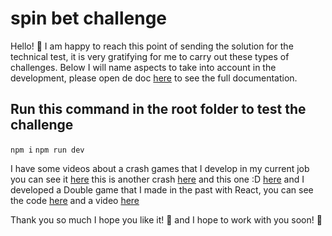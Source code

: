 # spin bet challenge
Hello! 👋 I am happy to reach this point of sending the solution for the technical test, it is very gratifying for me to carry out these types of challenges. Below I will name aspects to take into account in the development, please open de doc [here](https://docs.google.com/document/d/1Bt8pIaApsWIXJy1SHdZz0382mBX8Cb_zE0jZTbrb48Y/edit?usp=sharing) to see the full documentation.

## Run this command in the root folder to test the challenge
```npm i```
```npm run dev```


I have some videos about a crash games that I develop in my current job you can see it [here](https://drive.google.com/file/d/1S6AZH9Ol-UXTFIWGGsy0nNYFUiWuSbzt/view?usp=sharing) this is another crash [here](https://drive.google.com/file/d/14HBs-W6ajknNdZiY_X7qUszvnNgWzKN3/view?usp=sharing) and this one :D [here](https://drive.google.com/file/d/1nG5wSD5-oHR6gGQByBmsXjuZ14yVUbCr/view?usp=sharing)
and I developed a Double game that I made in the past with React, you can see the code [here](https://github.com/joanne-dev/blaze-challenge-double) and a video [here](https://drive.google.com/file/d/1l9B0fUM-sWRt-nspSRKrGaqF4TIQLNnl/view?usp=sharing)

Thank you so much I hope you like it! 🚀 and I hope to work with you soon! 🚀
```
